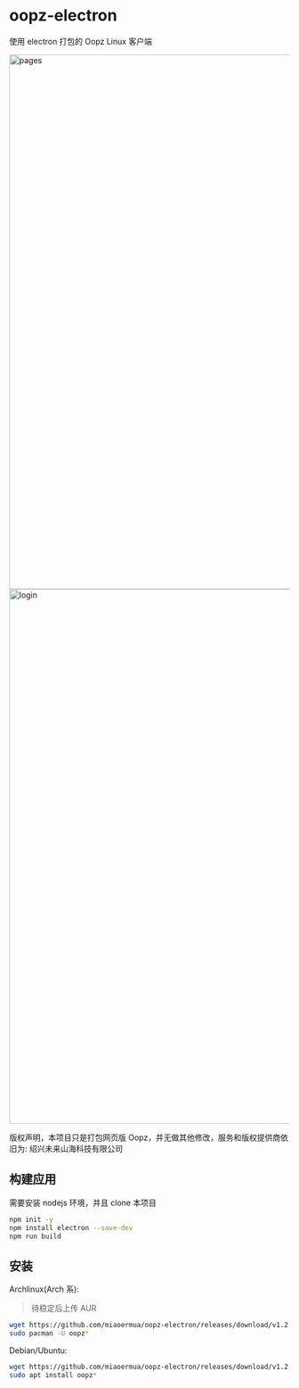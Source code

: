 # oopz-electron
使用 electron 打包的 Oopz Linux 客户端

<img width="1322" height="959" alt="pages" src="https://github.com/user-attachments/assets/2472c155-2641-4d2c-8814-4020cf0c493c" />
<img width="1322" height="959" alt="login" src="https://github.com/user-attachments/assets/edc82a1d-2291-41bc-95c8-ee4bf07be20d" />

版权声明，本项目只是打包网页版 Oopz，并无做其他修改，服务和版权提供商依旧为: 绍兴未来山海科技有限公司

## 构建应用

需要安装 nodejs 环境，并且 clone 本项目

```bash
npm init -y
npm install electron --save-dev
npm run build
```

## 安装

Archlinux(Arch 系):

> 待稳定后上传 AUR

```bash
wget https://github.com/miaoermua/oopz-electron/releases/download/v1.2.9/oopz-electron-1.2.9.pkg.tar.zst
sudo pacman -U oopz*
```

Debian/Ubuntu:

```bash
wget https://github.com/miaoermua/oopz-electron/releases/download/v1.2.9/oopz-electron-1.2.9_amd64.deb
sudo apt install oopz*
```
